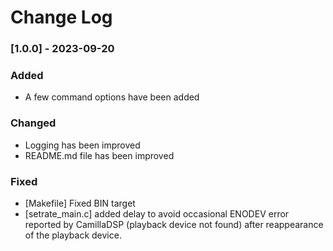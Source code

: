 # Change Log

### [1.0.0] - 2023-09-20

### Added

- A few command options have been added

### Changed

- Logging has been improved
- README.md file has been improved

### Fixed

- [Makefile] Fixed BIN target
- [setrate_main.c] added delay to avoid occasional ENODEV error reported by CamillaDSP (playback device not found) after reappearance of the playback device.
